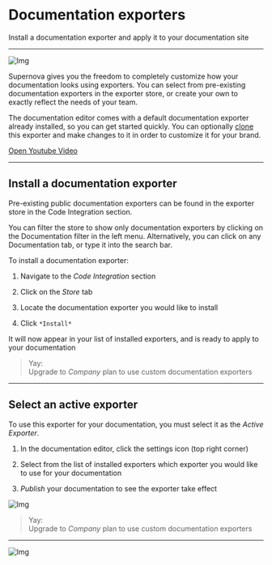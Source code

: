 
# Documentation exporters

Install a documentation exporter and apply it to your documentation site

---

![Img](https://studio-assets.supernova.io/design-systems/6475/0d87aa50-4fdc-4e89-94fc-8e749af75798.png?Expires=1972252800&Policy=eyJTdGF0ZW1lbnQiOlt7IlJlc291cmNlIjoiaHR0cHM6Ly9zdHVkaW8tYXNzZXRzLnN1cGVybm92YS5pby9kZXNpZ24tc3lzdGVtcy82NDc1LzBkODdhYTUwLTRmZGMtNGU4OS05NGZjLThlNzQ5YWY3NTc5OC5wbmciLCJDb25kaXRpb24iOnsiRGF0ZUxlc3NUaGFuIjp7IkFXUzpFcG9jaFRpbWUiOjE5NzIyNTI4MDB9fX1dfQ__&Signature=es8ONn0wjEwM1PQou-TEqXF0jblXsgEYr957aiBUe6MiHf4IckDsbZIleXcHLptAYJCET-R~Ce5kDi6gZHLCD~1X96-dykQrnLbFq7xMUc-00YJIl8gYpNM7O-IVLOwRF5c9Z5OwdbQ8W1mTTy2ltTaHVgURvQB0ptO-IUgouyYXZz5DobyvaMKd5kB4~gkI5QA4XJl8UdFHUNDyar0b~mOB8IRE6n-1xKivRXP1CEHJKWlMpsdZJRTL4x39SMQs1MVZMJ7vBf0ZePciXOfk6m2BYeegSVm6apma5x9fByXIHBH0cLs2tnj9WNaHsO9IhjmPfLsoLCuXUiBPml~uyA__&Key-Pair-Id=APKAJGK34LCCAUR7N6LA)

Supernova gives you the freedom to completely customize how your documentation looks using exporters. You can select from pre-existing documentation exporters in the exporter store, or create your own to exactly reflect the needs of your team. 

The documentation editor comes with a default documentation exporter already installed, so you can get started quickly. You can optionally [clone](https://learn.supernova.io/code-integration/exporters/customizing-exporters.html) this exporter and make changes to it in order to customize it for your brand.

  
[Open Youtube Video](https://www.youtube.com/embed/bKqR77QV-Xk)  


---

## Install a documentation exporter

Pre-existing public documentation exporters can be found in the exporter store in the Code Integration section.

You can filter the store to show only documentation exporters by clicking on the Documentation filter in the left menu. Alternatively, you can click on any Documentation tab, or type it into the search bar. 

To install a documentation exporter:

1. Navigate to the *Code Integration* section

1. Click on the *Store* tab

1. Locate the documentation exporter you would like to install

1. Click `*Install*`

It will now appear in your list of installed exporters, and is ready to apply to your documentation

> Yay:  
> Upgrade to *Company* plan to use custom documentation exporters

---

## Select an active exporter

To use this exporter for your documentation, you must select it as the *Active Exporter*.

1. In the documentation editor, click the settings icon (top right corner)

1. Select from the list of installed exporters which exporter you would like to use for your documentation

1. *Publish* your documentation to see the exporter take effect

![Img](https://studio-assets.supernova.io/design-systems/6475/2ca93470-5b4a-4b26-9e14-68cdc9bf2293.png?Expires=1972252800&Policy=eyJTdGF0ZW1lbnQiOlt7IlJlc291cmNlIjoiaHR0cHM6Ly9zdHVkaW8tYXNzZXRzLnN1cGVybm92YS5pby9kZXNpZ24tc3lzdGVtcy82NDc1LzJjYTkzNDcwLTViNGEtNGIyNi05ZTE0LTY4Y2RjOWJmMjI5My5wbmciLCJDb25kaXRpb24iOnsiRGF0ZUxlc3NUaGFuIjp7IkFXUzpFcG9jaFRpbWUiOjE5NzIyNTI4MDB9fX1dfQ__&Signature=a49cBpEFwzsHpthbP~M8yR03M8Dyac6TuFtvrrpImxiIfYUHqMTVbr47uGFUQshJkArTHU8tdNcxnFBnFtES28b-7456pnqZfxKaFIUORLFLQ60op~KDWGFt8S7f5IhU73Om2b5k5R~7HbbtJ1e-yMhjhocV5BJyzX0poul2wjP9f-y5Wqgs579GwproZEEsl4e1J4LvFFfKjiTd9-OKYseu33GJpL2HyhbaWdXOunUAFE6COGzPJsV9SmrEc4W3s1gIFxUaA~j3iZtOHMrtwdH~XBJ0nsoh8HE0Lnd2rFyBxd8hPOThEV3RHwTdg6dbD6YVEFyp5swao45aTK9rsQ__&Key-Pair-Id=APKAJGK34LCCAUR7N6LA)

> Yay:  
> Upgrade to *Company* plan to use custom documentation exporters

---

![Img](https://studio-assets.supernova.io/design-systems/6475/ff29415f-9664-45cd-931d-ba91a109d7df.png?Expires=1972252800&Policy=eyJTdGF0ZW1lbnQiOlt7IlJlc291cmNlIjoiaHR0cHM6Ly9zdHVkaW8tYXNzZXRzLnN1cGVybm92YS5pby9kZXNpZ24tc3lzdGVtcy82NDc1L2ZmMjk0MTVmLTk2NjQtNDVjZC05MzFkLWJhOTFhMTA5ZDdkZi5wbmciLCJDb25kaXRpb24iOnsiRGF0ZUxlc3NUaGFuIjp7IkFXUzpFcG9jaFRpbWUiOjE5NzIyNTI4MDB9fX1dfQ__&Signature=XvIENpFBS17Kdbl9FeTVAdOL8GKcxIv0wmDO60YtnopvNSt8A8fPOccU0-WWe5ZPtOyH78~zou1CMCOhjKmIXX6SrVshOBioLMD5aN6o0-CBhtIgu0o9-J7BOVTykECopctoxrqsK~4ITDJkPaN7WSTIp8GI7HUA16tPUx1qjgHP-dpz0hw5IgPWfq3OdgR~6bLBYSO5hSN6~RBblP9IkQqvhm4g-2z~oNnSBw0712UpLnzM3BsX-oQXTuNXxbTcF3UhdEqW4DO48udFOSsHNDl806~Brm1W7hwtddA4w8I8ZYdISkZoJf3fMWV0WP7DIVbVNoqIq1WAjqKj6lxflw__&Key-Pair-Id=APKAJGK34LCCAUR7N6LA)